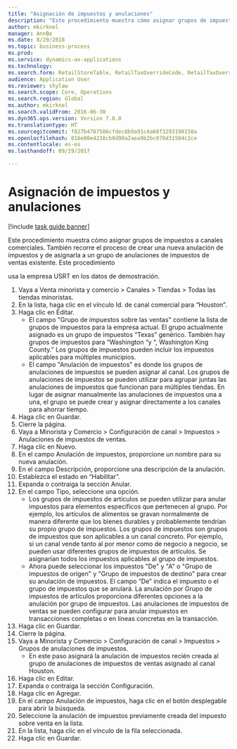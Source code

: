 ```yaml
--- 
title: "Asignación de impuestos y anulaciones"
description: "Este procedimiento muestra cómo asignar grupos de impuestos a canales comerciales."
author: mkirknel
manager: AnnBe
ms.date: 8/29/2018
ms.topic: business-process
ms.prod: 
ms.service: dynamics-ax-applications
ms.technology: 
ms.search.form: RetailStoreTable, RetailTaxOverrideCode, RetailTaxOverrideGroup
audience: Application User
ms.reviewer: shylaw
ms.search.scope: Core, Operations
ms.search.region: Global
ms.author: mkirknel
ms.search.validFrom: 2016-06-30
ms.dyn365.ops.version: Version 7.0.0
ms.translationtype: HT
ms.sourcegitcommit: f827b4787506cfdec8b9a91c4a68f3293190158a
ms.openlocfilehash: 816e00e4238cb0d90a2aea9b2bc070d31504c2ce
ms.contentlocale: es-es
ms.lasthandoff: 09/29/2017

---
```

# <a name="sales-tax-assignment-and-overrides"></a>Asignación de impuestos y anulaciones

[!include [task guide banner](../../includes/task-guide-banner.md)]

Este procedimiento muestra cómo asignar grupos de impuestos a canales comerciales. También recorre el proceso de crear una nueva anulación de impuestos y de asignarla a un grupo de anulaciones de impuestos de ventas existente. Este procedimiento

usa la empresa USRT en los datos de demostración.

1. Vaya a Venta minorista y comercio > Canales > Tiendas > Todas las tiendas minoristas.
2. En la lista, haga clic en el vínculo Id. de canal comercial para “Houston”.
3. Haga clic en Editar.
    * El campo "Grupo de impuestos sobre las ventas" contiene la lista de grupos de impuestos para la empresa actual. El grupo actualmente asignado es un grupo de impuestos “Texas” genérico. También hay grupos de impuestos para “Washington “y “, Washington King County.” Los grupos de impuestos pueden incluir los impuestos aplicables para múltiples municipios.  
    * El campo "Anulación de impuestos" es donde los grupos de anulaciones de impuestos se pueden asignar al canal. Los grupos de anulaciones de impuestos se pueden utilizar para agrupar juntas las anulaciones de impuestos que funcionan para múltiples tiendas. En lugar de asignar manualmente las anulaciones de impuestos una a una, el grupo se puede crear y asignar directamente a los canales para ahorrar tiempo.  
4. Haga clic en Guardar.
5. Cierre la página.
6. Vaya a Minorista y Comercio > Configuración de canal > Impuestos > Anulaciones de impuestos de ventas.
7. Haga clic en Nuevo.
8. En el campo Anulación de impuestos, proporcione un nombre para su nueva anulación.
9. En el campo Descripción, proporcione una descripción de la anulación.
10. Establezca el estado en “Habilitar”.
11. Expanda o contraiga la sección Anular.
12. En el campo Tipo, seleccione una opción.
    * Los grupos de impuestos de artículos se pueden utilizar para anular impuestos para elementos específicos que pertenecen al grupo. Por ejemplo, los artículos de alimentos se gravan normalmente de manera diferente que los bienes durables y probablemente tendrían su propio grupo de impuestos.     Los grupos de impuestos son grupos de impuestos que son aplicables a un canal concreto. Por ejemplo, si un canal vende tanto al por menor como de negocio a negocio, se pueden usar diferentes grupos de impuestos de artículos. Se asignarían todos los impuestos aplicables al grupo de impuestos.  
    * Ahora puede seleccionar los impuestos "De" y "A" o "Grupo de impuestos de origen" y "Grupo de impuestos de destino" para crear su anulación de impuestos.    El campo “De” indica el impuesto o el grupo de impuestos que se anulará. La anulación por Grupo de impuestos de artículos proporciona diferentes opciones a la anulación por grupo de impuestos.    Las anulaciones de impuestos de ventas se pueden configurar para anular impuestos en transacciones completas o en líneas concretas en la transacción.  
13. Haga clic en Guardar.
14. Cierre la página.
15. Vaya a Minorista y Comercio > Configuración de canal > Impuestos > Grupos de anulaciones de impuestos.
    * En este paso asignará la anulación de impuestos recién creada al grupo de anulaciones de impuestos de ventas asignado al canal Houston.  
16. Haga clic en Editar.
17. Expanda o contraiga la sección Configuración.
18. Haga clic en Agregar.
19. En el campo Anulación de impuestos, haga clic en el botón desplegable para abrir la búsqueda.
20. Seleccione la anulación de impuestos previamente creada del impuesto sobre venta en la lista.
21. En la lista, haga clic en el vínculo de la fila seleccionada.
22. Haga clic en Guardar.


